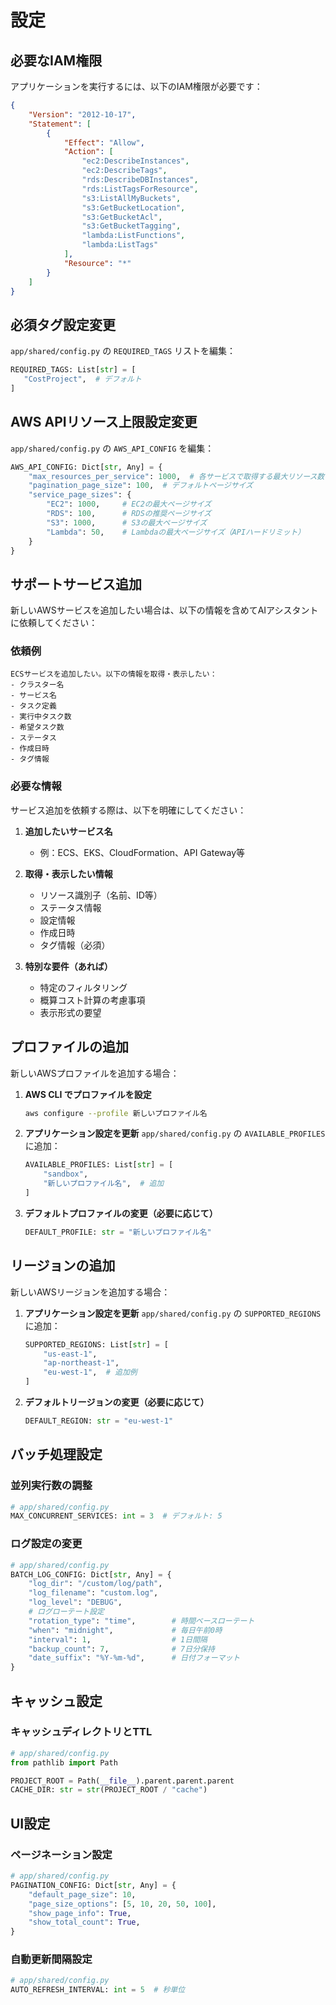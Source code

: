 # 設定

## 必要なIAM権限

アプリケーションを実行するには、以下のIAM権限が必要です：

```json
{
    "Version": "2012-10-17",
    "Statement": [
        {
            "Effect": "Allow",
            "Action": [
                "ec2:DescribeInstances",
                "ec2:DescribeTags",
                "rds:DescribeDBInstances",
                "rds:ListTagsForResource",
                "s3:ListAllMyBuckets",
                "s3:GetBucketLocation",
                "s3:GetBucketAcl",
                "s3:GetBucketTagging",
                "lambda:ListFunctions",
                "lambda:ListTags"
            ],
            "Resource": "*"
        }
    ]
}
```

## 必須タグ設定変更

`app/shared/config.py` の `REQUIRED_TAGS` リストを編集：

```python
REQUIRED_TAGS: List[str] = [
   "CostProject",  # デフォルト
]
```

## AWS APIリソース上限設定変更

`app/shared/config.py` の `AWS_API_CONFIG` を編集：

```python
AWS_API_CONFIG: Dict[str, Any] = {
    "max_resources_per_service": 1000,  # 各サービスで取得する最大リソース数
    "pagination_page_size": 100,  # デフォルトページサイズ
    "service_page_sizes": {
        "EC2": 1000,     # EC2の最大ページサイズ
        "RDS": 100,      # RDSの推奨ページサイズ
        "S3": 1000,      # S3の最大ページサイズ
        "Lambda": 50,    # Lambdaの最大ページサイズ（APIハードリミット）
    }
}
```

## サポートサービス追加

新しいAWSサービスを追加したい場合は、以下の情報を含めてAIアシスタントに依頼してください：

### 依頼例

```
ECSサービスを追加したい。以下の情報を取得・表示したい：
- クラスター名
- サービス名
- タスク定義
- 実行中タスク数
- 希望タスク数
- ステータス
- 作成日時
- タグ情報
```

### 必要な情報

サービス追加を依頼する際は、以下を明確にしてください：

1. **追加したいサービス名**
   - 例：ECS、EKS、CloudFormation、API Gateway等

2. **取得・表示したい情報**
   - リソース識別子（名前、ID等）
   - ステータス情報
   - 設定情報
   - 作成日時
   - タグ情報（必須）

3. **特別な要件（あれば）**
   - 特定のフィルタリング
   - 概算コスト計算の考慮事項
   - 表示形式の要望

## プロファイルの追加

新しいAWSプロファイルを追加する場合：

1. **AWS CLI でプロファイルを設定**
   ```bash
   aws configure --profile 新しいプロファイル名
   ```

2. **アプリケーション設定を更新**
   `app/shared/config.py` の `AVAILABLE_PROFILES` に追加：
   ```python
   AVAILABLE_PROFILES: List[str] = [
       "sandbox",
       "新しいプロファイル名",  # 追加
   ]
   ```

3. **デフォルトプロファイルの変更（必要に応じて）**
   ```python
   DEFAULT_PROFILE: str = "新しいプロファイル名"
   ```

## リージョンの追加

新しいAWSリージョンを追加する場合：

1. **アプリケーション設定を更新**
   `app/shared/config.py` の `SUPPORTED_REGIONS` に追加：
   ```python
   SUPPORTED_REGIONS: List[str] = [
       "us-east-1",
       "ap-northeast-1",
       "eu-west-1",  # 追加例
   ]
   ```

2. **デフォルトリージョンの変更（必要に応じて）**
   ```python
   DEFAULT_REGION: str = "eu-west-1"
   ```

## バッチ処理設定

### 並列実行数の調整

```python
# app/shared/config.py
MAX_CONCURRENT_SERVICES: int = 3  # デフォルト: 5
```

### ログ設定の変更

```python
# app/shared/config.py
BATCH_LOG_CONFIG: Dict[str, Any] = {
    "log_dir": "/custom/log/path",
    "log_filename": "custom.log",
    "log_level": "DEBUG",
    # ログローテート設定
    "rotation_type": "time",        # 時間ベースローテート
    "when": "midnight",             # 毎日午前0時
    "interval": 1,                  # 1日間隔
    "backup_count": 7,              # 7日分保持
    "date_suffix": "%Y-%m-%d",      # 日付フォーマット
}
```

## キャッシュ設定

### キャッシュディレクトリとTTL

```python
# app/shared/config.py
from pathlib import Path

PROJECT_ROOT = Path(__file__).parent.parent.parent
CACHE_DIR: str = str(PROJECT_ROOT / "cache")
```

## UI設定

### ページネーション設定

```python
# app/shared/config.py
PAGINATION_CONFIG: Dict[str, Any] = {
    "default_page_size": 10,
    "page_size_options": [5, 10, 20, 50, 100],
    "show_page_info": True,
    "show_total_count": True,
}
```

### 自動更新間隔設定

```python
# app/shared/config.py
AUTO_REFRESH_INTERVAL: int = 5  # 秒単位
```
